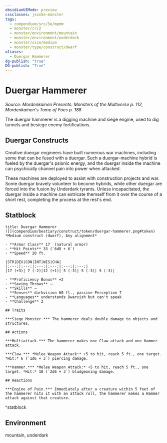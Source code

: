 ```yaml
---
obsidianUIMode: preview
cssclasses: json5e-monster
tags:
  - compendium/src/5e/mpmm
  - monster/cr/2
  - monster/environment/mountain
  - monster/environment/underdark
  - monster/size/medium
  - monster/type/construct/dwarf
aliases:
  - Duergar Hammerer
dg-publish: "true"
DG-publish: "True"
---
```

# Duergar Hammerer
*Source: Mordenkainen Presents: Monsters of the Multiverse p. 112, Mordenkainen's Tome of Foes p. 188*  

The duergar hammerer is a digging machine and siege engine, used to dig tunnels and besiege enemy fortifications.

## Duergar Constructs

Creative duergar engineers have built numerous war machines, including some that can be fused with a duergar. Such a duergar-machine hybrid is fueled by the duergar's psionic energy, and the duergar inside the machine can psychically channel pain into power when attacked.

These machines are deployed to assist with construction projects and war. Some duergar bravely volunteer to become hybrids, while other duergar are forced into the fusion by Underdark tyrants. Unless incapacitated, the duergar inside a machine can extricate themself from it over the course of a short rest, completing the process at the rest's end.

## Statblock

```ad-statblock
title: Duergar Hammerer
![](compendium/bestiary/construct/token/duergar-hammerer.png#token)
*Medium construct (dwarf), Any alignment*

- **Armor Class** 17  (natural armor)
- **Hit Points** 33 (`6d8 + 6`)
- **Speed** 20 ft.

|STR|DEX|CON|INT|WIS|CHA|
|:---:|:---:|:---:|:---:|:---:|:---:|
|17 (+3)| 7 (-2)|12 (+1)| 5 (-3)| 5 (-3)| 5 (-3)|

- **Proficiency Bonus** +2
- **Saving Throws** ⏤
- **Skills** ⏤
- **Senses** darkvision 60 ft., passive Perception 7
- **Languages** understands Dwarvish but can't speak
- **Challenge** 2

## Traits

***Siege Monster.*** The hammerer deals double damage to objects and structures.

## Actions

***Multiattack.*** The hammerer makes one Claw attack and one Hammer attack.

***Claw.*** *Melee Weapon Attack:* +5 to hit, reach 5 ft., one target. *Hit:* 6 (`1d6 + 3`) piercing damage.

***Hammer.*** *Melee Weapon Attack:* +5 to hit, reach 5 ft., one target. *Hit:* 10 (`2d6 + 3`) bludgeoning damage.

## Reactions

***Engine of Pain.*** Immediately after a creature within 5 feet of the hammerer hits it with an attack roll, the hammerer makes a Hammer attack against that creature.
```
^statblock

## Environment

mountain, underdark